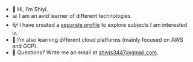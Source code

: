 - 🤖 Hi, I’m Shiyi.
- 📊 I am an avid learner of different technologies.
- 📪 I have created a [separate profile](https://github.com/shiyis) to explore subjects I am interested in.
- 🌱 I’m also learning different cloud platforms (mainly focused on AWS and GCP).
- 💌 Questions? Write me an email at shiyis3447@gmail.com.

<!---
shiyis/shiyis is a ✨ special ✨ repository because its `README.md` (this file) appears on your GitHub profile.
You can click the Preview link to take a look at your changes.
--->

